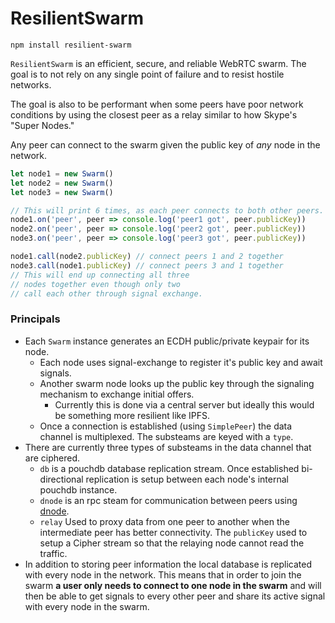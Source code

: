 # ResilientSwarm

```
npm install resilient-swarm
```

`ResilientSwarm` is an efficient, secure, and reliable WebRTC swarm. The
goal is to not rely on any single point of failure and to resist
hostile networks.

The goal is also to be performant when some peers have poor network
conditions by using the closest peer as a relay similar to how Skype's
"Super Nodes."

Any peer can connect to the swarm given the public key of *any* node in the
network.

```javascript
let node1 = new Swarm()
let node2 = new Swarm()
let node3 = new Swarm()

// This will print 6 times, as each peer connects to both other peers.
node1.on('peer', peer => console.log('peer1 got', peer.publicKey))
node2.on('peer', peer => console.log('peer2 got', peer.publicKey))
node3.on('peer', peer => console.log('peer3 got', peer.publicKey))

node1.call(node2.publicKey) // connect peers 1 and 2 together
node3.call(node1.publicKey) // connect peers 3 and 1 together
// This will end up connecting all three
// nodes together even though only two
// call each other through signal exchange.
```

### Principals

* Each `Swarm` instance generates an ECDH public/private keypair for its node.
  * Each node uses signal-exchange to register it's public key and await
    signals.
  * Another swarm node looks up the public key through the signaling mechanism
    to exchange initial offers.
    * Currently this is done via a central server but ideally this would be
      something more resilient like IPFS.
  * Once a connection is established (using `SimplePeer`) the data channel is
    multiplexed. The substeams are keyed with a `type`.
* There are currently three types of substeams in the data channel that are
  ciphered.
  * `db` is a pouchdb database replication stream. Once established
    bi-directional replication is setup between each node's internal pouchdb
    instance.
  * `dnode` is an rpc steam for communication between peers using [dnode]().
  * `relay` Used to proxy data from one peer to another when the intermediate
    peer has better connectivity. The `publicKey` used to setup a
    Cipher stream so that the relaying node cannot read the traffic.
* In addition to storing peer information the local database is replicated
  with every node in the network. This means that in order to join the swarm
  **a user only needs to connect to one node in the swarm** and will then be
  able to get signals to every other peer and share its active signal with every
  node in the swarm.

